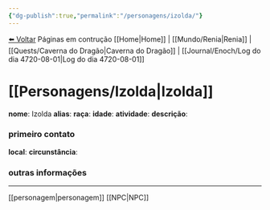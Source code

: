 ```yaml
---
{"dg-publish":true,"permalink":"/personagens/izolda/"}
---
```


<a href="javascript:history.back()">⬅️ Voltar</a>
Páginas em contrução
[[Home\|Home]] | [[Mundo/Renia\|Renia]] | [[Quests/Caverna do Dragão\|Caverna do Dragão]] | [[Journal/Enoch/Log do dia 4720-08-01\|Log do dia 4720-08-01]] 
# [[Personagens/Izolda\|Izolda]]
**nome**: Izolda
**alias**: 
**raça**: 
**idade**: 
**atividade**: 
**descrição**: 

### primeiro contato
**local**: 
**circunstância**: 

### outras informações

---
[[personagem\|personagem]] [[NPC\|NPC]] 
